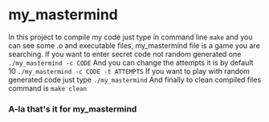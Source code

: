 # my_mastermind

In this project to compile my code just type in command line 
`make`
and you can see some .o and executable files, my_mastermind file is a game you are searching.
If you want to enter secret code not random generated one 
`./my_mastermind -c CODE`
And you can change the attempts it is by default 10
`./my_mastermind -c CODE -t ATTEMPTS`
If you want to play with random generated code just type
`./my_mastermind`
And finally to clean compiled files command is 
`make clean`

### A-la that's it for my_mastermind
